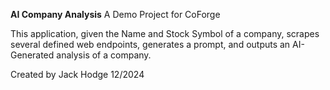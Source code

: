 **AI Company Analysis**
A Demo Project for CoForge

This application, given the Name and Stock Symbol of a company, scrapes several defined web endpoints, generates a prompt, and outputs an AI-Generated analysis of a company. 

Created by Jack Hodge 12/2024

